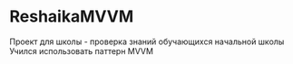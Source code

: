 # ReshaikaMVVM
Проект для школы - проверка знаний обучающихся начальной школы
Учился использовать паттерн MVVM
